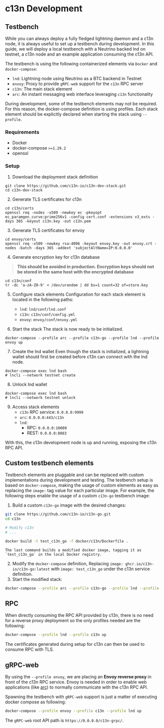 # c13n Development

## Testbench
While you can always deploy a fully fledged lightning daemon and a c13n node, it is always useful to set up a testbench during development. In this guide, we will deploy a local testbench with a Neutrino backed lnd on testnet, a c13n node and an example application consuming the c13n API.

The testbench is using the following containerized elements via `Docker` and `docker-compose`:

* `lnd`: Lightning node using Neutrino as a BTC backend in Testnet
* `envoy`: Proxy to provide `gRPC-web` support for the `c13n` RPC server
* `c13n`: The main stack element
* `arc`: An instant messaging web interface leveraging `c13n` functionality

During development, some of the testbench elements may not be required. For this reason, the docker-compose definition is using profiles. Each stack element should be explicitly declared when starting the stack using `--profile`.

### Requirements
* Docker
* docker-compose `>=1.29.2`
* openssl

### Setup

1. Download the deployment stack definition
```shell
git clone https://github.com/c13n-io/c13n-dev-stack.git
cd c13n-dev-stack
```

2. Generate TLS certificates for c13n
```shell
cd c13n/certs
openssl req -nodes -x509 -newkey ec -pkeyopt ec_paramgen_curve:prime256v1 -config cert.conf -extensions v3_exts -days 365 -keyout c13n.key -out c13n.pem
```

3. Generate TLS certificates for envoy
```shell
cd envoy/certs
openssl req -x509 -newkey rsa:4096 -keyout envoy.key -out envoy.crt -nodes -batch -days 365 -addext 'subjectAltName=IP:0.0.0.0'
```

4. Generate encryption key for c13n database
> **This should be avoided in production. Encryption keys should not be stored in the same host with the encrypted database**
```shell
cd c13n/conf
tr -dc 'a-zA-Z0-9' < /dev/urandom | dd bs=1 count=32 of=store.key
```

5. Configure stack elements
Configuration for each stack element is located in the following paths:
    * `lnd`: `lnd/conf/lnd.conf`
    * `c13n`: `c13n/conf/config.yml`
    * `envoy`: `envoy/conf/envoy.yml`

6. Start the stack
The stack is now ready to be initialized.
```shell
docker-compose --profile arc --profile c13n-go --profile lnd --profile envoy up
```

7. Create the lnd wallet
Even though the stack is initialized, a lightning wallet should first be created before c13n can connect with the lnd node.
```shell
docker-compose exec lnd bash
# lncli --network testnet create
```

8. Unlock lnd wallet
```shell
docker-compose exec lnd bash
# lncli --network testnet unlock
```

9. Access stack elements
    * `c13n` RPC service: `0.0.0.0:9999`
    * `arc`: `0.0.0.0:443/c13n`
    * `lnd`:
        * RPC: `0.0.0.0:10009`
        * REST: `0.0.0.0:8083`

With this, the c13n development node is up and running, exposing the c13n RPC API.

## Custom testbench elements
Testbench elements are pluggable and can be replaced with custom implementations during development and testing. The testbench setup is based on `docker-compose`, making the usage of custom elements as easy as replacing the `image:` tag value for each particular image. For example, the following steps enable the usage of a custom `c13n-go` testbench image:

1. Build a custom `c13n-go` image with the desired changes:
```bash
git clone https://github.com/c13n-io/c13n-go.git
cd c13n

# Modify c13n
# ...

docker build -t test_c13n_go -f docker/c13n/Dockerfile . 
```

    The last command builds a modified docker image, tagging it as `test_c13n_go` in the local Docker registry.

2. Modify the `docker-compose` definition, Replacing `image: ghcr.io/c13n-io/c13n-go:latest` with `image: test_c13n_go` under the c13n service definition.
3. Start the modified stack:
```bash
docker-compose --profile arc --profile c13n-go --profile lnd --profile envoy up
```

## RPC
When directly consuming the RPC API provided by c13n, there is no need for a reverse proxy deployment so the only profiles needed are the following:

```bash
docker-compose --profile lnd --profile c13n up
```

The certificates generated during setup for c13n can then be used to consume RPC with TLS.

## gRPC-web
By using the `--profile envoy`, we are placing an **Envoy reverse proxy** in front of the c13n RPC service. Envoy is needed in order to enable web applications (like [arc](https://github.com/c13n-io/arc/)) to normally communicate with the c13n RPC API.

Spawning the testbench with `gRPC-web` support is just a matter of executing docker compose as following:

```bash
docker-compose --profile envoy --profile c13n --profile lnd up
```

The `gRPC-web` root API path is `https://0.0.0.0/c13n-grpc/`.
